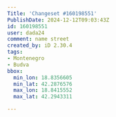 ```yaml
---
Title: 'Changeset #160198551'
PublishDate: 2024-12-12T09:03:43Z
id: 160198551
user: dada24
comment: name street
created_by: iD 2.30.4
tags:
- Montenegro
- Budva
bbox:
  min_lon: 18.8356605
  min_lat: 42.2876576
  max_lon: 18.8415552
  max_lat: 42.2943311

---
```

